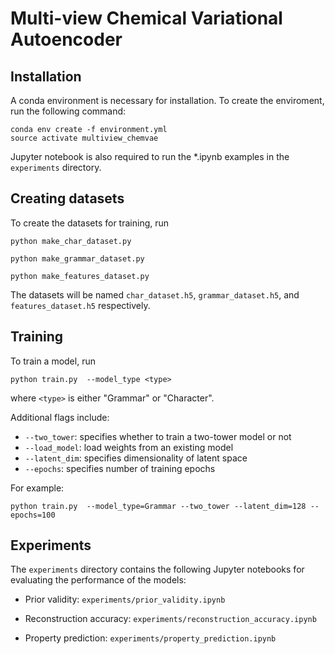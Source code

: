 # Multi-view Chemical Variational Autoencoder

## Installation
A conda environment is necessary for installation. To create the enviroment, run the following command:
```
conda env create -f environment.yml
source activate multiview_chemvae
```
Jupyter notebook is also required to run the *.ipynb examples in the `experiments` directory.

## Creating datasets
To create the datasets for training, run
```
python make_char_dataset.py

python make_grammar_dataset.py

python make_features_dataset.py
```

The datasets will be named `char_dataset.h5`, `grammar_dataset.h5`, and `features_dataset.h5` respectively.
## Training
To train a model, run

```
python train.py  --model_type <type>
```

where `<type>` is either "Grammar" or "Character". 


Additional flags include:
* `--two_tower`: specifies whether to train a two-tower model or not
* `--load_model`: load weights from an existing model
* `--latent_dim`: specifies dimensionality of latent space
* `--epochs`: specifies number of training epochs

For example:

```
python train.py  --model_type=Grammar --two_tower --latent_dim=128 --epochs=100
```


## Experiments
The `experiments` directory contains the following Jupyter notebooks for evaluating the performance of the models:
* Prior validity: `experiments/prior_validity.ipynb`
* Reconstruction accuracy: `experiments/reconstruction_accuracy.ipynb`

* Property prediction: `experiments/property_prediction.ipynb`
